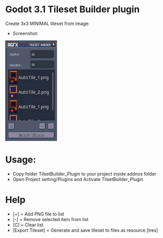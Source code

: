 # Godot 3.1 Tileset Builder plugin
Create 3x3 MINIMAL tileset from image:


- Screenshot:

![Alt text](Screenshots/Godot_v3.1-stable_win64_2019-03-22_20-28-46.png?raw=true "PREVIEW")



# Usage:

- Copy folder TilsetBuilder_Plugin to your project inside addnos folder
- Open Project setting/Plugins and Activate TilsetBuilder_Plugin

# Help

- [+] = Add PNG file to list
- [-] = Remove selected item from list
- [C] = Clear list
- [Export Tileset] = Generate and save tileset to files as resource [tres]

